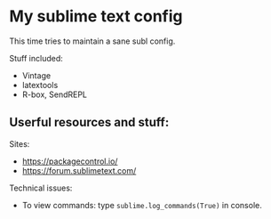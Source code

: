# My sublime text config

This time tries to maintain a sane subl config.

Stuff included:

- Vintage
- latextools
- R-box, SendREPL

## Userful resources and stuff:

Sites:

- https://packagecontrol.io/
- https://forum.sublimetext.com/

Technical issues:

- To view commands: type `sublime.log_commands(True)` in console.
